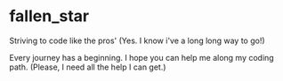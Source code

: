 # fallen_star

Striving to code like the pros' 
(Yes. I know i've a long long way to go!)

Every journey has a beginning. 
I hope you can help me along my coding path.
(Please, I need all the help I can get.)
